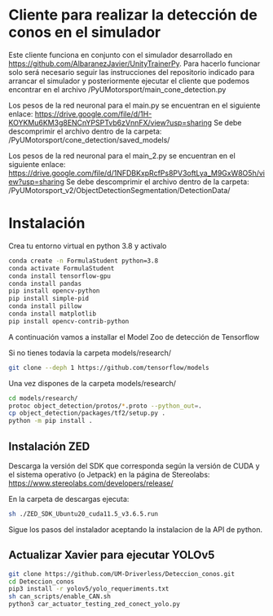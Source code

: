 # Cliente para realizar la detección de conos en el simulador

Este cliente funciona en conjunto con el simulador desarrollado en https://github.com/AlbaranezJavier/UnityTrainerPy. Para hacerlo funcionar solo será necesario seguir las instrucciones del repositorio indicado para arrancar el simulador y posteriormente ejecutar el cliente que podemos encontrar en el archivo /PyUMotorsport/main_cone_detection.py

Los pesos de la red neuronal para el main.py se encuentran en el siguiente enlace: https://drive.google.com/file/d/1H-KOYKMu6KM3g8ENCnYPSPTvb6zVnnFX/view?usp=sharing
Se debe descomprimir el archivo dentro de la carpeta: /PyUMotorsport/cone_detection/saved_models/

Los pesos de la red neuronal para el main_2.py se encuentran en el siguiente enlace: https://drive.google.com/file/d/1NFDBKxpRcfPs8PV3oftLya_M9GxW8O5h/view?usp=sharing
Se debe descomprimir el archivo dentro de la carpeta: /PyUMotorsport_v2/ObjectDetectionSegmentation/DetectionData/

# Instalación

Crea tu entorno virtual en python 3.8 y activalo
```bash
conda create -n FormulaStudent python=3.8
conda activate FormulaStudent
conda install tensorflow-gpu
conda install pandas
pip install opencv-python
pip install simple-pid
conda install pillow
conda install matplotlib
pip install opencv-contrib-python

```

[comment]: <> (&#40;pip install -r requeriments.txt&#41;)

A continuación vamos a installar el Model Zoo de detección de Tensorflow

Si no tienes todavía la carpeta models/research/
```bash
git clone --deph 1 https://github.com/tensorflow/models
```

Una vez dispones de la carpeta models/research/

```bash
cd models/research/
protoc object_detection/protos/*.proto --python_out=.
cp object_detection/packages/tf2/setup.py .
python -m pip install .
```

## Instalación ZED
Descarga la versión del SDK que corresponda según la versión de CUDA y el sistema operativo (o Jetpack) en la página de Stereolabs:
https://www.stereolabs.com/developers/release/

En la carpeta de descargas ejecuta:

```bash
sh ./ZED_SDK_Ubuntu20_cuda11.5_v3.6.5.run
```

Sigue los pasos del instalador aceptando la instalacion de la API de python.

## Actualizar Xavier para ejecutar YOLOv5

```bash
git clone https://github.com/UM-Driverless/Deteccion_conos.git
cd Deteccion_conos
pip3 install -r yolov5/yolo_requeriments.txt
sh can_scripts/enable_CAN.sh
python3 car_actuator_testing_zed_conect_yolo.py 
```

